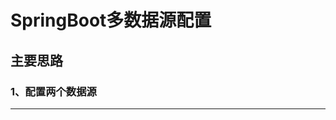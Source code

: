 # SpringBoot多数据源配置

## 主要思路

### 1、配置两个数据源























































































































































---
